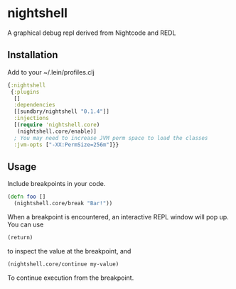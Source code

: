 nightshell
==========

A graphical debug repl derived from Nightcode and REDL

## Installation


Add to your ~/.lein/profiles.clj

```clj
{:nightshell
 {:plugins
  []
  :dependencies
  [[sundbry/nightshell "0.1.4"]]
  :injections
  [(require 'nightshell.core)
   (nightshell.core/enable)]
  ; You may need to increase JVM perm space to load the classes
  :jvm-opts ["-XX:PermSize=256m"]}}
```

## Usage

Include breakpoints in your code.
```clj
(defn foo []
  (nightshell.core/break "Bar!"))
```

When a breakpoint is encountered, an interactive REPL window will pop up. You can use 
```clj
(return)
```
to inspect the value at the breakpoint, and 
```clj
(nightshell.core/continue my-value)
```
To continue execution from the breakpoint.
